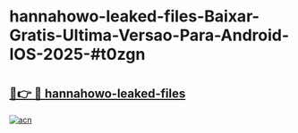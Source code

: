 # hannahowo-leaked-files-Baixar-Gratis-Ultima-Versao-Para-Android-IOS-2025-#t0zgn

# <h2><a href="https://ainizakaria.my?title=hannahowo-leaked-files&ref=24M">🔗👉 🔴 hannahowo-leaked-files</a></h2>

[![acn](https://github.com/user-attachments/assets/0f9c940e-d8b0-45ae-aac7-cd30a18b3e1c)](https://ainizakaria.my?title=hannahowo-leaked-files&ref=24M)

